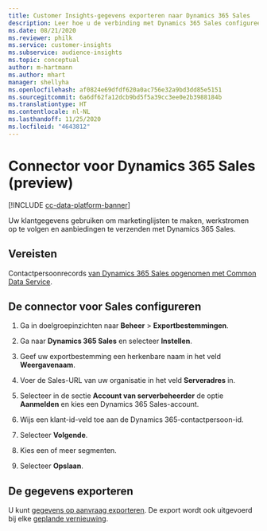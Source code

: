 ```yaml
---
title: Customer Insights-gegevens exporteren naar Dynamics 365 Sales
description: Leer hoe u de verbinding met Dynamics 365 Sales configureert.
ms.date: 08/21/2020
ms.reviewer: philk
ms.service: customer-insights
ms.subservice: audience-insights
ms.topic: conceptual
author: m-hartmann
ms.author: mhart
manager: shellyha
ms.openlocfilehash: af0824e69dfdf620a0ac756e32a9bd3dd85e5151
ms.sourcegitcommit: 6a6df62fa12dcb9bd5f5a39cc3ee0e2b3988184b
ms.translationtype: HT
ms.contentlocale: nl-NL
ms.lasthandoff: 11/25/2020
ms.locfileid: "4643812"
---
```

# <a name="connector-for-dynamics-365-sales-preview"></a>Connector voor Dynamics 365 Sales (preview)

[!INCLUDE [cc-data-platform-banner](../includes/cc-data-platform-banner.md)]

Uw klantgegevens gebruiken om marketinglijsten te maken, werkstromen op te volgen en aanbiedingen te verzenden met Dynamics 365 Sales.

## <a name="prerequisite"></a>Vereisten

Contactpersoonrecords [van Dynamics 365 Sales opgenomen met Common Data Service](connect-power-query.md).

## <a name="configure-the-connector-for-sales"></a>De connector voor Sales configureren

1. Ga in doelgroepinzichten naar **Beheer** > **Exportbestemmingen**.

1. Ga naar **Dynamics 365 Sales** en selecteer **Instellen**.

1. Geef uw exportbestemming een herkenbare naam in het veld **Weergavenaam**.

1. Voer de Sales-URL van uw organisatie in het veld **Serveradres** in.

1. Selecteer in de sectie **Account van serverbeheerder** de optie **Aanmelden** en kies een Dynamics 365 Sales-account.

1. Wijs een klant-id-veld toe aan de Dynamics 365-contactpersoon-id.

1. Selecteer **Volgende**.

1. Kies een of meer segmenten.

1. Selecteer **Opslaan**.

## <a name="export-the-data"></a>De gegevens exporteren

U kunt [gegevens op aanvraag exporteren](export-destinations.md). De export wordt ook uitgevoerd bij elke [geplande vernieuwing](system.md#schedule-tab).
